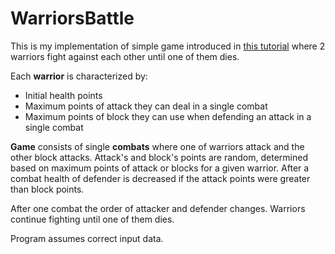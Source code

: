 # WarriorsBattle

This is my implementation of simple game introduced in [this tutorial](https://www.youtube.com/watch?v=decfmj7b5Vg&list=PLGLfVvz_LVvRX6xK1oi0reKci6ignjdSa&index=9) where 2 warriors fight against each other until one of them dies. 

Each **warrior** is characterized by:

- Initial health points
- Maximum points of attack they can deal in a single combat
- Maximum points of block they can use when defending an attack in a single combat

**Game** consists of single **combats** where one of warriors attack and the other block attacks. Attack's and block's points are random, determined based on maximum points of attack or blocks for a given warrior. After a combat health of defender is decreased if the attack points were greater than block points.

After one combat the order of attacker and defender changes. Warriors continue fighting until one of them dies.

Program assumes correct input data.
